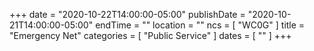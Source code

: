 +++
date = "2020-10-22T14:00:00-05:00"
publishDate = "2020-10-21T14:00:00-05:00"
endTime = ""
location = ""
ncs = [ "WC0G" ]
title = "Emergency Net"
categories = [ "Public Service" ]
dates = [ "" ]
+++
